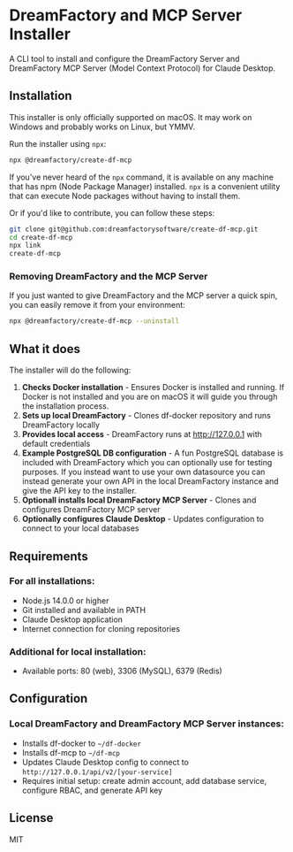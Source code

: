 # DreamFactory and MCP Server Installer

A CLI tool to install and configure the DreamFactory Server and DreamFactory MCP Server (Model Context Protocol) for Claude Desktop.

## Installation

This installer is only officially supported on macOS. It may work on Windows and probably works on Linux, but YMMV.

Run the installer using `npx`:

```bash
npx @dreamfactory/create-df-mcp
```

If you've never heard of the `npx` command, it is available on any machine that has npm (Node Package Manager) installed. `npx` is a convenient utility that can execute Node packages without having to install them.

Or if you'd like to contribute, you can follow these steps:

```bash
git clone git@github.com:dreamfactorysoftware/create-df-mcp.git
cd create-df-mcp
npx link
create-df-mcp
```

### Removing DreamFactory and the MCP Server

If you just wanted to give DreamFactory and the MCP server a quick spin, you can easily remove it from your environment:

```bash
npx @dreamfactory/create-df-mcp --uninstall
```

## What it does

The installer will do the following:

1. **Checks Docker installation** - Ensures Docker is installed and running. If Docker is not installed and you are on macOS it will guide you through the installation process.
2. **Sets up local DreamFactory** - Clones df-docker repository and runs DreamFactory locally
3. **Provides local access** - DreamFactory runs at http://127.0.0.1 with default credentials
4. **Example PostgreSQL DB configuration** - A fun PostgreSQL database is included with DreamFactory which you can optionally use for testing purposes. If you instead want to use your own datasource you can instead generate your own API in the local DreamFactory instance and give the API key to the installer.
5. **Optionall installs local DreamFactory MCP Server** - Clones and configures DreamFactory MCP server
6. **Optionally configures Claude Desktop** - Updates configuration to connect to your local databases

## Requirements

### For all installations:

- Node.js 14.0.0 or higher
- Git installed and available in PATH
- Claude Desktop application
- Internet connection for cloning repositories

### Additional for local installation:
- Available ports: 80 (web), 3306 (MySQL), 6379 (Redis)

## Configuration

### Local DreamFactory and DreamFactory MCP Server instances:
- Installs df-docker to `~/df-docker`
- Installs df-mcp to `~/df-mcp`
- Updates Claude Desktop config to connect to `http://127.0.0.1/api/v2/[your-service]`
- Requires initial setup: create admin account, add database service, configure RBAC, and generate API key

## License

MIT
